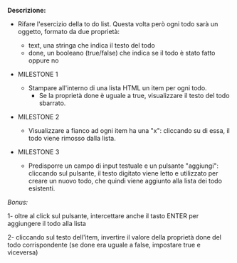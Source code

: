 **Descrizione:**

- Rifare l'esercizio della to do list. Questa volta però ogni todo sarà un oggetto, formato da due proprietà:
    - text, una stringa che indica il testo del todo
    - done, un booleano (true/false) che indica se il todo è stato fatto oppure no

- MILESTONE 1

    - Stampare all'interno di una lista HTML un item per ogni todo. 
        - Se la proprietà done è uguale a true, visualizzare il testo del todo sbarrato.

- MILESTONE 2

    - Visualizzare a fianco ad ogni item ha una "x": cliccando su di essa, il todo viene rimosso dalla lista.

- MILESTONE 3

    - Predisporre un campo di input testuale e un pulsante "aggiungi": cliccando sul pulsante, il testo digitato viene letto e utilizzato per creare un nuovo todo, che quindi viene aggiunto alla lista dei todo esistenti.

*Bonus:*

1- oltre al click sul pulsante, intercettare anche il tasto ENTER per aggiungere il todo alla lista

2- cliccando sul testo dell'item, invertire il valore della proprietà done del todo corrispondente (se done era uguale a false, impostare true e viceversa)
